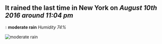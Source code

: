 ## It rained the last time in New York on *August 10th 2016 around 11:04 pm*
💧  **moderate rain** *Humidity 74%*

![moderate rain](http://openweathermap.org/img/w/10n.png)
